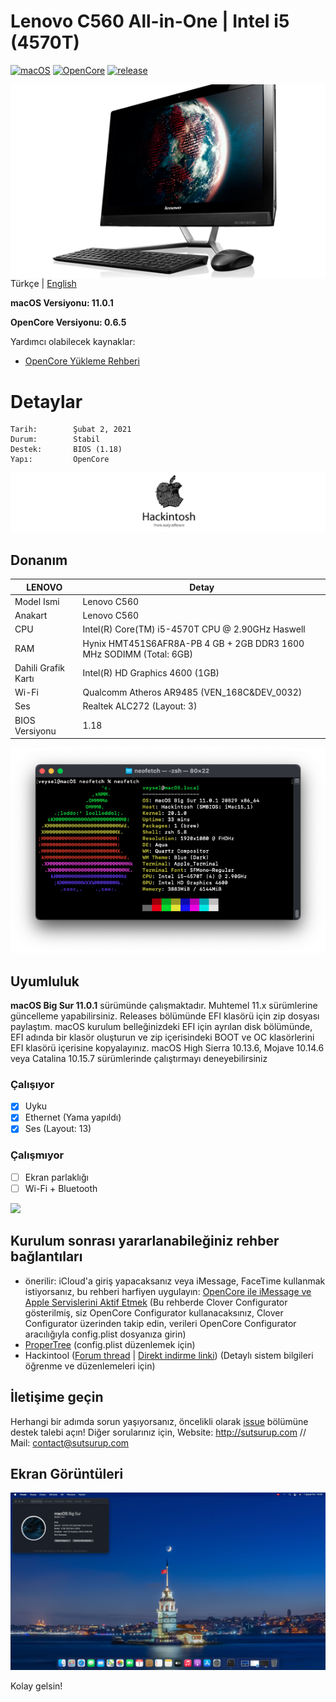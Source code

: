 # Lenovo C560 All-in-One | Intel i5 (4570T)

[![macOS](https://img.shields.io/badge/macOS-11.0.1-orange)](https://www.apple.com/tr/macos/big-sur/)
[![OpenCore](https://img.shields.io/badge/OpenCore-0.6.5-9cf)](https://github.com/acidanthera/OpenCorePkg)
[![release](https://img.shields.io/badge/indir-son%20sürüm-blue.svg)](https://github.com/sutsurup/LENOVO-C560-AIO-Hackintosh/releases)

<img align="right" src="Images/lenovo.png" alt="Lenovo">

Türkçe | [English](https://github.com/sutsurup/ASUS-K555UB-Hackintosh/blob/master/README_EN.md)

**macOS Versiyonu: 11.0.1**

**OpenCore Versiyonu: 0.6.5**

Yardımcı olabilecek kaynaklar: 

- [OpenCore Yükleme Rehberi](https://dortania.github.io/OpenCore-Install-Guide)


# Detaylar

    Tarih:        Şubat 2, 2021
    Durum:        Stabil
    Destek:       BIOS (1.18)
    Yapı:         OpenCore

![](Images/Hackintosh.png)

## Donanım

| **LENOVO** | Detay                                                  |
| ------------------- | ------------------------------------------- |
| Model Ismi      | Lenovo C560      |
| Anakart           | 	Lenovo C560     |
| CPU              | Intel(R) Core(TM) i5-4570T CPU @ 2.90GHz Haswell              |
| RAM           | Hynix HMT451S6AFR8A-PB 4 GB + 2GB DDR3 1600 MHz SODIMM (Total: 6GB)   |
| Dahili Grafik Kartı | Intel(R) HD Graphics 4600 (1GB)                    |
| Wi-Fi | Qualcomm Atheros AR9485 (VEN_168C&DEV_0032)                  |
| Ses       | Realtek ALC272 (Layout: 3)                        |
| BIOS Versiyonu      | 1.18                   |

![](Screenshots/info.png)

## Uyumluluk
**macOS Big Sur 11.0.1** sürümünde çalışmaktadır. Muhtemel 11.x sürümlerine güncelleme yapabilirsiniz.
Releases bölümünde EFI klasörü için zip dosyası paylaştım. macOS kurulum belleğinizdeki EFI için ayrılan disk bölümünde, EFI adında bir klasör oluşturun ve zip içerisindeki BOOT ve OC klasörlerini EFI klasörü içerisine kopyalayınız.
macOS High Sierra 10.13.6, Mojave 10.14.6 veya Catalina 10.15.7 sürümlerinde çalıştırmayı deneyebilirsiniz

### Çalışıyor

- [x] Uyku
- [x] Ethernet (Yama yapıldı)
- [x] Ses (Layout: 13)

### Çalışmıyor
- [ ] Ekran parlaklığı
- [ ] Wi-Fi + Bluetooth

![](Screenshots/update.png)

## Kurulum sonrası yararlanabileğiniz rehber bağlantıları
* önerilir: iCloud'a giriş yapacaksanız veya iMessage, FaceTime kullanmak istiyorsanız, bu rehberi harfiyen uygulayın: [OpenCore ile iMessage ve Apple Servislerini Aktif Etmek](https://osxinfo.net/konu/opencore-ile-imessage-ve-apple-servislerini-aktif-etmek.16297/) (Bu rehberde Clover Configurator gösterilmiş, siz OpenCore Configurator kullanacaksınız, Clover Configurator üzerinden takip edin, verileri OpenCore Configurator aracılığıyla config.plist dosyanıza girin)
* [ProperTree](https://osxinfo.net/konu/propertree-opencore-bootloader-icin-config-duzenleyici.12919/) (config.plist düzenlemek için)
* Hackintool ([Forum thread](https://www.insanelymac.com/forum/topic/335018-hackintool-v286/) | [Direkt indirme linki](http://headsoft.com.au/download/mac/Hackintool.zip)) (Detaylı sistem bilgileri öğrenme ve düzenlemeleri için)

## İletişime geçin
Herhangi bir adımda sorun yaşıyorsanız, öncelikli olarak [issue](https://github.com/sutsurup/LENOVO-C560-AIO-Hackintosh/issues) bölümüne destek talebi açın! Diğer sorularınız için, Website: http://sutsurup.com // Mail: [contact@sutsurup.com](contact@sutsurup.com)

## Ekran Görüntüleri
![](Screenshots/BigSur.png)

</details>

Kolay gelsin!
